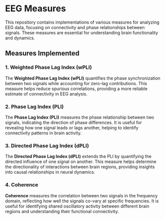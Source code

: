 # EEG Measures

This repository contains implementations of various measures for analyzing EEG data, focusing on connectivity and phase relationships between signals. These measures are essential for understanding brain functionality and dynamics.

## Measures Implemented

### 1. Weighted Phase Lag Index (wPLI)
The **Weighted Phase Lag Index (wPLI)** quantifies the phase synchronization between two signals while accounting for zero-lag contributions. This measure helps reduce spurious correlations, providing a more reliable estimate of connectivity in EEG analysis.

### 2. Phase Lag Index (PLI)
The **Phase Lag Index (PLI)** measures the phase relationship between two signals, indicating the direction of phase differences. It is useful for revealing how one signal leads or lags another, helping to identify connectivity patterns in brain activity.

### 3. Directed Phase Lag Index (dPLI)
The **Directed Phase Lag Index (dPLI)** extends the PLI by quantifying the directed influence of one signal on another. This measure helps determine the directionality of interactions between brain regions, providing insights into causal relationships in neural dynamics.

### 4. Coherence
**Coherence** measures the correlation between two signals in the frequency domain, reflecting how well the signals co-vary at specific frequencies. It is useful for identifying shared oscillatory activity between different brain regions and understanding their functional connectivity.

